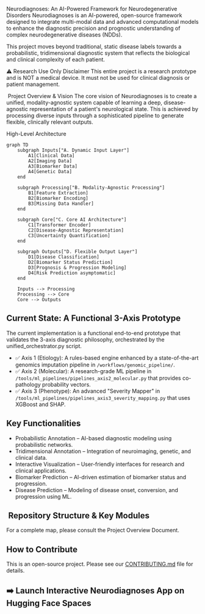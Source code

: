 
 Neurodiagnoses: An AI-Powered Framework for Neurodegenerative Disorders
Neurodiagnoses is an AI-powered, open-source framework designed to integrate multi-modal data and advanced computational models to enhance the diagnostic precision and prognostic understanding of complex neurodegenerative diseases (NDDs).

This project moves beyond traditional, static disease labels towards a probabilistic, tridimensional diagnostic system that reflects the biological and clinical complexity of each patient.

⚠️ Research Use Only Disclaimer
This entire project is a research prototype and is NOT a medical device. It must not be used for clinical diagnosis or patient management.

️ Project Overview & Vision
The core vision of Neurodiagnoses is to create a unified, modality-agnostic system capable of learning a deep, disease-agnostic representation of a patient's neurological state. This is achieved by processing diverse inputs through a sophisticated pipeline to generate flexible, clinically relevant outputs.

High-Level Architecture
```mermaid
graph TD
    subgraph Inputs["A. Dynamic Input Layer"]
        A1[Clinical Data] 
        A2[Imaging Data]
        A3[Biomarker Data]
        A4[Genetic Data]
    end

    subgraph Processing["B. Modality-Agnostic Processing"]
        B1[Feature Extraction]
        B2[Biomarker Encoding]
        B3[Missing Data Handler]
    end

    subgraph Core["C. Core AI Architecture"]
        C1[Transformer Encoder]
        C2[Disease-Agnostic Representation]
        C3[Uncertainty Quantification]
    end

    subgraph Outputs["D. Flexible Output Layer"]
        D1[Disease Classification]
        D2[Biomarker Status Prediction]
        D3[Prognosis & Progression Modeling]
        D4[Risk Prediction asymptomatic]
    end

    Inputs --> Processing
    Processing --> Core
    Core --> Outputs
```

 ## Current State: A Functional 3-Axis Prototype
The current implementation is a functional end-to-end prototype that validates the 3-axis diagnostic philosophy, orchestrated by the unified_orchestrator.py script.

- ✅ Axis 1 (Etiology): A rules-based engine enhanced by a state-of-the-art genomics imputation pipeline in `/workflows/genomic_pipeline/`.
- ✅ Axis 2 (Molecular): A research-grade ML pipeline in `/tools/ml_pipelines/pipelines_axis2_molecular.py` that provides co-pathology probability vectors.
- ✅ Axis 3 (Phenotype): An advanced "Severity Mapper" in `/tools/ml_pipelines/pipelines_axis3_severity_mapping.py` that uses XGBoost and SHAP.

## Key Functionalities
- Probabilistic Annotation – AI-based diagnostic modeling using probabilistic networks.
- Tridimensional Annotation – Integration of neuroimaging, genetic, and clinical data.
- Interactive Visualization – User-friendly interfaces for research and clinical applications.
- Biomarker Prediction – AI-driven estimation of biomarker status and progression.
- Disease Prediction – Modeling of disease onset, conversion, and progression using ML.

## ️ Repository Structure & Key Modules
For a complete map, please consult the Project Overview Document.

## How to Contribute
This is an open-source project. Please see our [CONTRIBUTING.md](CONTRIBUTING.md) file for details.

## ➡️ Launch Interactive Neurodiagnoses App on Hugging Face Spaces
